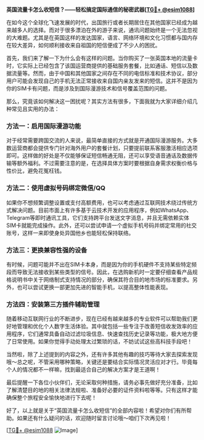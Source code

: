 **英国流量卡怎么收短信？——轻松搞定国际通信的秘密武器[[TG💪+ @esim1088](https://t.me/s/esim1088)]**

在如今这个全球化飞速发展的时代，出国旅行或者长期居住在其他国家已经成为越来越多人的选择。而对于很多漂泊在外的游子来说，通讯问题始终是一个无法忽视的大难题。尤其是在英国这样的发达国家，语言、网络环境和文化习惯都与国内存在较大差异，如何顺利接收来自祖国的短信便成了不少人的困扰。

首先，我们来了解一下为什么会有这样的问题。当你购买了一张英国本地的流量卡时，它实际上已经包含了该国运营商提供的基础服务套餐，比如通话、短信以及数据流量等。然而，由于中国和其他国家之间存在不同的电信标准和技术协议，部分用户可能会发现自己的手机无法正常接收来自国内亲友发来的短信。这并不是因为你的SIM卡有问题，而是涉及到国际漫游技术和信号覆盖范围的问题。

那么，究竟该如何解决这一困扰呢？其实方法有很多，下面我就为大家详细介绍几种常见且实用的办法：

### 方法一：启用国际漫游功能

对于经常需要跨国交流的人来说，最简单直接的方式就是开通国际漫游服务。大多数运营商都会提供专门针对海外用户的套餐计划，只要提前联系客服激活相应选项即可。这样做的好处是不仅能够保证短信畅通无阻，还可以享受语音通话及数据传输等额外福利。不过需要注意的是，在选择具体方案时要根据自身需求权衡价格与性价比，避免花冤枉钱。

### 方法二：使用虚拟号码绑定微信/QQ

如果你不想频繁调整设置或支付高额费用，也可以考虑通过互联网技术绕过传统方式解决问题。目前市面上有许多基于云技术开发的应用程序，例如WhatsApp、Telegram等即时通讯工具，它们支持跨平台发送文字消息，并且无需依赖实体SIM卡就能完成操作。此外，还可以尝试申请一个虚拟手机号码并绑定常用的社交账号，这样一来即使身处异国他乡也能轻松保持联络。

### 方法三：更换兼容性强的设备

有时候，问题可能并不出在SIM卡本身，而是因为你的手机硬件不支持某些特定频段而导致无法接收到某些类型的信号。因此，在选购新机时一定要仔细查看产品规格说明书中关于网络制式支持情况的部分，确保其符合目的地市场的标准要求。另外，也可以尝试更换一部更加先进的智能手机，以提高整体性能表现。

### 方法四：安装第三方插件辅助管理

随着移动互联网行业的不断进步，现在已经有越来越多的专业软件可以帮助我们更好地管理和优化个人数字生活体验。其中就包括一些专注于改善短信收发效率的应用程序，它们通常具备自动过滤垃圾信息、快速查找历史记录等功能，极大地方便了日常使用。如果你觉得手动处理太过繁琐的话，不妨试试这些高科技手段吧！

当然啦，除了上述提到的内容之外，还有许多其他有趣的技巧等待大家去探索发现哦～总之呢，不管采用哪种策略，关键还是要结合实际情况灵活应对才行。毕竟每个人的情况都不一样嘛，找到最适合自己的解决方案才是王道啊！

最后提醒一下各位小伙伴们，无论采取何种措施，请务必事先做好充分准备，比如了解清楚目的地的相关法律法规啦、准备好必要的证件资料啦等等。只有这样才能确保整个旅程安全愉快地进行下去呢！

好了，以上就是关于“英国流量卡怎么收短信”的全部内容啦！希望对你们有所帮助。如果还有什么疑问的话，欢迎随时留言讨论哦～咱们下次再见啦！

[[TG💪+ @esim1088](https://t.me/s/esim1088) ![Image](https://i.postimg.cc/4NQfJmqS/Snipaste-2025-05-13-00-14-12.png)]